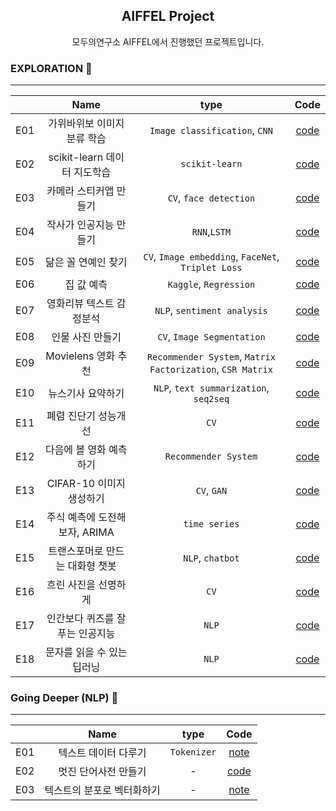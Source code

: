 



## <center> AIFFEL Project</center>


<center>모두의연구소 AIFFEL에서 진행했던  프로젝트입니다.</center>

### EXPLORATION 🚀
---
|   |    Name    | type  | Code |
|---|:----------:|:------------:| :--------------: | 
| E01 | 가위바위보 이미지 분류 학습 |`Image classification`, `CNN` |  [code](EXPLORATION/E01/E01.ipynb)     | 
| E02 | scikit-learn 데이터 지도학습 |`scikit-learn` | [code](EXPLORATION/E02/E02.ipynb)  | 
| E03 | 카메라 스티커앱 만들기 |`CV`, `face detection`  | [code](EXPLORATION/E03/E03.ipynb)    | 
| E04 | 작사가 인공지능 만들기 |`RNN`,`LSTM` | [code](EXPLORATION/E04/E04.ipynb) | 
| E05 | 닮은 꼴 연예인 찾기 | `CV`, `Image embedding`, `FaceNet`, `Triplet Loss` | [code](EXPLORATION/E05/E05.ipynb) |
| E06 | 집 값 예측 | `Kaggle`, `Regression` |[code](EXPLORATION/E06/E06.ipynb)|
| E07 | 영화리뷰 텍스트 감정분석 | `NLP`, `sentiment analysis` |[code](EXPLORATION/E07/E07.ipynb)|
| E08 | 인물 사진 만들기 | `CV`, `Image Segmentation` |[code](EXPLORATION/E08/E08.ipynb)|
| E09 | Movielens 영화 추천 | `Recommender System`, `Matrix Factorization`, `CSR Matrix` |[code](EXPLORATION/E09/E089.ipynb)|
| E10 | 뉴스기사 요약하기 | `NLP`, `text summarization`, `seq2seq`  |[code](EXPLORATION/E10/E10.ipynb)|
| E11 | 폐렴 진단기 성능개선 | `CV`  |[code](EXPLORATION/E11/E11.ipynb)|
| E12 | 다음에 볼 영화 예측하기 | `Recommender System`  |[code](EXPLORATION/E12/E12.ipynb)|
| E13 | CIFAR-10 이미지 생성하기 | `CV`, `GAN`  |[code](EXPLORATION/E13/E13.ipynb)|
| E14 | 주식 예측에 도전해 보자, ARIMA | `time series`  |[code](EXPLORATION/E14/E14.ipynb)|
| E15 | 트랜스포머로 만드는 대화형 챗봇 | `NLP`, `chatbot`  |[code](EXPLORATION/E15/E15.ipynb)|
| E16 | 흐린 사진을 선명하게 | `CV`  |[code](EXPLORATION/E16/E16.ipynb)|
| E17 | 인간보다 퀴즈를 잘푸는 인공지능 | `NLP`|[code](EXPLORATION/E17/E17.ipynb)|
| E18 | 문자를 읽을 수 있는 딥러닝 | `NLP` |[code](EXPLORATION/E18/E18.ipynb)|






### Going Deeper (NLP)  🚩
--- 
|   |    Name    | type  | Code |
|---|:----------:|:------------:| :--------------: | 
| E01 | 텍스트 데이터 다루기 |`Tokenizer` |  [note](Going_Deeper/G01/G01.md) | 
| E02 | 멋진 단어사전 만들기 |- |  [code](Going_Deeper/G02/G02.ipynb) | 
| E03 | 텍스트의 분포로 벡터화하기 |- |  [note](Going_Deeper/G03/G03.md) | 
<!--stackedit_data:
eyJoaXN0b3J5IjpbLTE4Nzg2MTEwMzksMTcwMjE2NDA2MSwtMT
MzMzg0Njg1LC0zNTcyNjQyMDEsLTg4OTE2ODcwMCwtMjAzMTI3
NTcxNSwyMDkxNDYxODAwLDEzNTQ3NTc3MzIsLTIxNDU0MjYxNj
ZdfQ==
-->